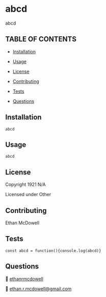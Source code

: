 
  
  
  # **abcd**

  

  abcd

  ## TABLE OF CONTENTS
  
  - [Installation](#Installation) 

  - [Usage](#Usage) 

  - [License](#License) 

  - [Contributing](#Contributing) 

  - [Tests](#Tests) 

  - [Questions](#Questions) 

  
  ## Installation
  
 `abcd` 

  ## Usage
  
 `abcd` 

  ## License
  
 Copyright 1921 N/A
  
 Licensed under Other 

  ## Contributing
  
 Ethan McDowell 

  ## Tests
  
 ```const abcd = function(){console.log(abcd)}``` 

  ## Questions
  
 :link: <a href='https://github.com/ethanrmcdowell'>ethanrmcdowell</a>
  
  
 :e-mail: ethan.r.mcdowell@gmail.com

